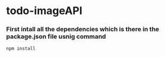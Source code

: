 # todo-imageAPI

### First intall all the dependencies which is there in the package.json file usnig command
```
npm install
```
